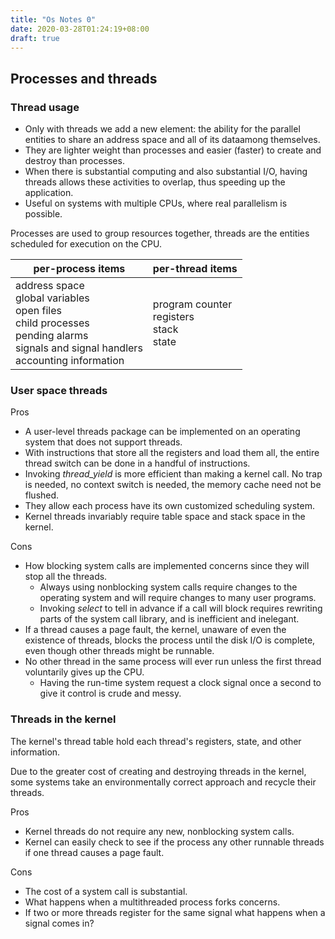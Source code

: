 ```yaml
---
title: "Os Notes 0"
date: 2020-03-28T01:24:19+08:00
draft: true
---
```


## Processes and threads

### Thread usage

- Only with threads we add a new element: the ability for the parallel entities to share an address space and all of its dataamong  themselves.
- They are lighter weight than processes and easier (faster) to create and destroy than processes.
- When there is substantial computing and also substantial I/O, having threads allows these activities to overlap, thus speeding up the application.
- Useful on systems with multiple CPUs, where real parallelism is possible.

Processes are used to group resources together, threads are the entities scheduled for execution on the CPU.

| per-process items                                            | per-thread items                                     |
| ------------------------------------------------------------ | ---------------------------------------------------- |
| address space<br />global variables<br />open files<br />child processes<br />pending alarms<br />signals and signal handlers<br />accounting information | program counter<br />registers<br />stack<br />state |

### User space threads

Pros

- A user-level threads package can be implemented on an operating  system that does not support threads.
- With instructions that store all the registers and load them all, the entire thread switch can be done in a handful of instructions.
- Invoking *thread_yield* is more efficient than making a kernel call. No trap is needed, no context switch is needed, the memory cache need not be flushed.
- They allow each process have its own customized scheduling system.
- Kernel threads invariably require table space and stack space in the kernel.

Cons

- How blocking system calls are implemented concerns since they will stop all the threads.
    - Always using nonblocking system calls require changes to the operating system and will require changes to many user programs.
    - Invoking *select* to tell in advance if a call will block requires rewriting parts of the system call library, and is inefficient and inelegant.
- If a thread causes a page fault, the kernel, unaware of even the existence of threads, blocks the process until the disk I/O is complete, even though other threads might be runnable.
- No other thread in the same process will ever run unless the first thread voluntarily gives up the CPU.
    - Having the run-time system request a clock signal once a second to give it control is crude and messy.

### Threads in the kernel

The kernel's thread table hold each thread's registers, state, and other information.

Due to the greater cost of creating and destroying threads in the kernel, some systems take an environmentally correct approach and recycle their threads.

Pros

- Kernel threads do not require any new, nonblocking system calls.
- Kernel can easily check to see if the process any other runnable threads if one thread causes a page fault.

Cons

- The cost of a system call is substantial.
- What happens when a multithreaded process forks concerns.
- If two or more threads register for the same signal what happens when a signal comes in?


